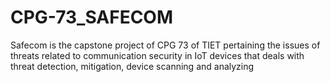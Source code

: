 # CPG-73_SAFECOM
Safecom is the capstone project of CPG 73 of TIET pertaining the issues of threats related to communication security in IoT devices that deals with threat detection, mitigation, device scanning and analyzing 
